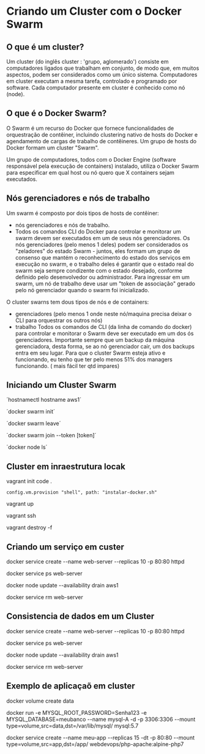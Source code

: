 #  Criando um Cluster com o Docker Swarm

## **O que é um cluster?**

Um cluster (do inglês cluster : 'grupo, aglomerado') consiste em computadores ligados que trabalham em conjunto, de modo que, em muitos aspectos, podem ser considerados como um único sistema.
Computadores em cluster executam a mesma tarefa, controlado e programado por software.
Cada computador presente em cluster é conhecido como nó (node).

## **O que é o Docker Swarm?**

O Swarm é um recurso do Docker que fornece funcionalidades de orquestração de contêiner, incluindo clustering nativo de hosts do Docker e agendamento de cargas de trabalho de contêineres. 
Um grupo de hosts do Docker formam um cluster "Swarm".

Um grupo de computadores, todos com o Docker Engine (software responsável pela execução de containers) instalado, utiliza o Docker Swarm para especificar em qual host ou nó quero que X containers sejam executados.

## **Nós gerenciadores e nós de trabalho**

Um swarm é composto por dois tipos de hosts de contêiner: 
- nós gerenciadores e nós de trabalho.
- Todos os comandos CLI do Docker para controlar e monitorar um swarm devem ser executados em um de seus nós gerenciadores. 
Os nós gerenciadores (pelo menos 1 deles) podem ser considerados os "zeladores" do estado Swarm - juntos, eles formam um grupo de consenso que mantém o reconhecimento do estado dos serviços em execução no swarm, e o trabalho deles é garantir que o estado real do swarm seja sempre condizente com o estado desejado, conforme definido pelo desenvolvedor ou administrador.
Para ingressar em um swarm, um nó de trabalho deve usar um "token de associação" gerado pelo nó gerenciador quando o swarm foi inicializado.

O cluster swarns tem dous tipos de nós e de containers:
- gerenciadores (pelo menos 1 onde neste nó/maquina precisa deixar o CLI para orquestrar os outros nós)
- trabalho
Todos os comandos de CLI (da linha de comando do docker) para controlar e monitorar o Swarm deve ser executado em um dos ós gerenciadores.
Importante sempre que um backup da máquina gerenciadora, desta forma, se ao nó gerenciador cair, um dos backups entra em seu lugar.
Para que o cluster Swarm esteja ativo e funcionando, eu tenho que ter pelo menos 51% dos managers funcionando. ( mais fácil ter qtd impares)


## Iniciando um Cluster Swarm

  ´hostnamectl hostname aws1´
  
  ´docker swarm init´
  
  ´docker swarm leave´
  
  ´docker swarm join --token [token]´
  
  ´docker node ls´

## Cluster em inraestrutura locak

vagrant init
code .

	config.vm.provision "shell", path: "instalar-docker.sh"

vagrant up

vagrant ssh

vagrant destroy -f

## Criando um serviço em custer

docker service create --name web-server --replicas 10 -p 80:80 httpd

docker service ps web-server 

docker node update --availability drain aws1

docker service rm web-server

## Consistencia de dados em um Cluster

docker service create --name web-server --replicas 10 -p 80:80 httpd

docker service ps web-server 

docker node update --availability drain aws1

docker service rm web-server


## Exemplo de aplicaçaõ em cluster

docker volume create data

docker run -e MYSQL_ROOT_PASSWORD=Senha123 -e MYSQL_DATABASE=meubanco --name mysql-A -d -p 3306:3306 --mount type=volume,src=data,dst=/var/lib/mysql/ mysql:5.7


docker service create --name meu-app --replicas 15 -dt -p 80:80 --mount type=volume,src=app,dst=/app/ webdevops/php-apache:alpine-php7


